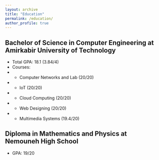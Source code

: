 ```yaml
---
layout: archive
title: "Education"
permalink: /education/
author_profile: true
---
```


## Bachelor of Science in Computer Engineering at Amirkabir University of Technology

- Total GPA: 18.1 (3.84/4)
- Courses:
- - Computer Networks and Lab (20/20)
- - IoT (20/20)
- - Cloud Computing (20/20)
- - Web Designing (20/20)
- - Multimedia Systems (19.4/20)

## Diploma in Mathematics and Physics at Nemouneh High School

- GPA: 19/20